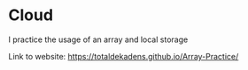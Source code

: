 # Cloud
I practice the usage of an array and local storage

Link to website: https://totaldekadens.github.io/Array-Practice/
